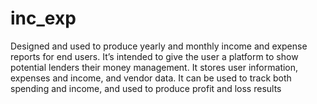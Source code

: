 # inc_exp
Designed and used to produce yearly and monthly income and expense reports for end users. It’s intended to give the user a platform to show potential lenders their money management.   It stores user information, expenses and income, and vendor data. It can be used to track both spending and income, and used to produce profit and loss results
